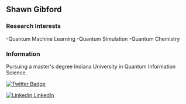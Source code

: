 ## Shawn Gibford

### Research Interests
-Quantum Machine Learning 
-Quantum Simulation
-Quantum Chemistry

### Information
Pursuing a master's degree Indiana University in Quantum Information Science.
                     
 
 [![Twitter Badge](https://img.shields.io/badge/Twitter-Profile-informational?style=flat&logo=twitter&logoColor=white&color=1CA2F1)](https://twitter.com/SGibford)                            
 
 [![Linkedin](https://i.stack.imgur.com/gVE0j.png) LinkedIn](https://www.linkedin.com//in/shawngibford/)



<!---
sQlc0/sQlc0 is a ✨ special ✨ repository because its `README.md` (this file) appears on your GitHub profile.
You can click the Preview link to take a look at your changes.
--->
